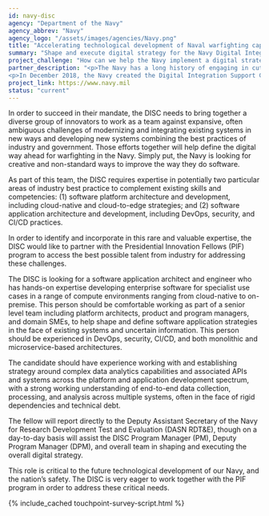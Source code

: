 ```yaml
---
id: navy-disc
agency: "Department of the Navy"
agency_abbrev: "Navy"
agency_logo: "/assets/images/agencies/Navy.png"
title: "Accelerating technological development of Naval warfighting capabilities"
summary: "Shape and execute digital strategy for the Navy Digital Integration Support Cell (DISC), with a focus on injecting software development best practices into the Navy warfighting domain and evolving towards a DevSecOps culture and paradigm for software development and deployment."
project_challenge: "How can we help the Navy implement a digital strategy critical to the future technological development of the Navy and our nation’s safety?"
partner_description: "<p>The Navy has a long history of engaging in cutting-edge technology development and is unique among the military services in retaining an organic Naval Research and Development Establishment (NRDE), but in recent years the Navy has struggled to gain and maintain momentum in pursuing enterprise-wide technology integration across a diversity of systems. This is especially important in areas where currently disparate systems could realize significant benefits from data sharing; rapid iteration, integration, and deployment; and resilient, modern software architectures.</p>
<p>In December 2018, the Navy created the Digital Integration Support Cell (DISC), which is tasked to accelerate the transformation of the Naval force to the future \"should be\" state for naval enterprise digital warfighting capabilities realized via non-traditional, cross-enterprise teaming. The DISC is only the second Direct Report Program Manager (DRPM) in the Navy, reporting directly to the Assistant Secretary of the Navy for Research, Development, and Acquisition (ASN RDA).</p>"
project_link: https://www.navy.mil
status: "current"
---
```

In order to succeed in their mandate, the DISC needs to bring together a diverse group of innovators to work as a team against expansive, often ambiguous challenges of modernizing and integrating existing systems in new ways and developing new systems combining the best practices of industry and government. Those efforts together will help define the digital way ahead for warfighting in the Navy. Simply put, the Navy is looking for creative and non-standard ways to improve the way they do software.

As part of this team, the DISC requires expertise in potentially two particular areas of industry best practice to complement existing skills and competencies: (1) software platform architecture and development, including cloud-native and cloud-to-edge strategies; and (2) software application architecture and development, including DevOps, security, and CI/CD practices.

In order to identify and incorporate in this rare and valuable expertise, the DISC would like to partner with the Presidential Innovation Fellows (PIF) program to access the best possible talent from industry for addressing these challenges.

The DISC is looking for a software application architect and engineer who has hands-on expertise developing enterprise software for specialist use cases in a range of compute environments ranging from cloud-native to on-premise. This person should be comfortable working as part of a senior level team including platform architects, product and program managers, and domain SMEs, to help shape and define software application strategies in the face of existing systems and uncertain information. This person should be experienced in DevOps, security, CI/CD, and both monolithic and microservice-based architectures.

The candidate should have experience working with and establishing strategy around complex data analytics capabilities and associated APIs and systems across the platform and application development spectrum, with a strong working understanding of end-to-end data collection, processing, and analysis across multiple systems, often in the face of rigid dependencies and technical debt.

The fellow will report directly to the Deputy Assistant Secretary of the Navy for Research Development Test and Evaluation (DASN RDT&E), though on a day-to-day basis will assist the DISC Program Manager (PM), Deputy Program Manager (DPM), and overall team in shaping and executing the overall digital strategy.

This role is critical to the future technological development of our Navy, and the nation’s safety. The DISC is very eager to work together with the PIF program in order to address these critical needs.

<section class="usa-section">
  <div class="grid-container">
    {% include_cached touchpoint-survey-script.html %}
  </div>
</section>